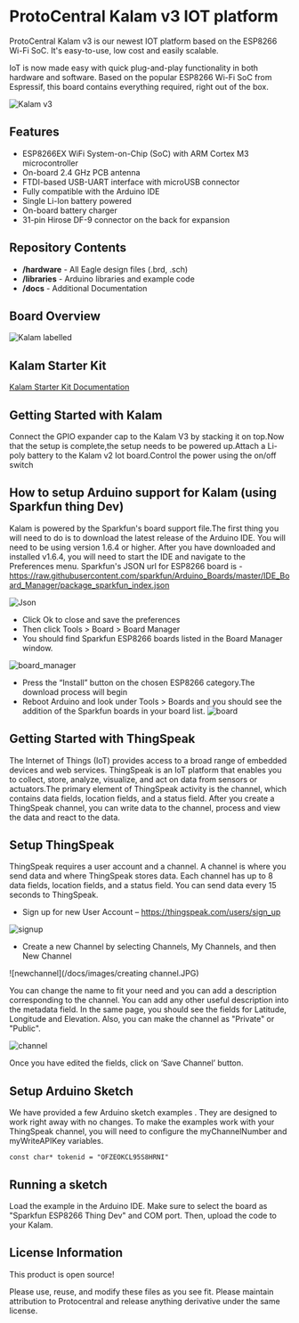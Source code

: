 # ProtoCentral Kalam v3 IOT platform

ProtoCentral Kalam v3 is our newest IOT platform based on the ESP8266 Wi-Fi SoC. It's easy-to-use, low cost and easily scalable. 

IoT is now made easy with quick plug-and-play functionality in both hardware and software. Based on the popular ESP8266 Wi-Fi SoC from Espressif, this board contains everything required, right out of the box.

![Kalam v3](docs/images/protocentral-kalam-v3.jpg)

Features
--------
* ESP8266EX WiFi System-on-Chip (SoC) with ARM Cortex M3 microcontroller
* On-board 2.4 GHz PCB antenna
* FTDI-based USB-UART interface with microUSB connector
* Fully compatible with the Arduino IDE
* Single Li-Ion battery powered
* On-board battery charger
* 31-pin Hirose DF-9 connector on the back for expansion

Repository Contents
-------------------
* **/hardware** - All Eagle design files (.brd, .sch)
* **/libraries** - Arduino libraries and example code
* **/docs** - Additional Documentation

Board Overview
--------------
![Kalam labelled](docs/images/kalam-labelled.jpg)


Kalam Starter Kit
---------
[Kalam Starter Kit Documentation](docs/starter_kit/README.md)

Getting Started with Kalam
--------------------------

Connect the GPIO expander cap to the Kalam V3 by stacking it on top.Now that the setup is complete,the setup needs to be powered up.Attach a Li-poly battery to the Kalam v2 Iot board.Control the power using the on/off switch

How to setup Arduino support for Kalam (using Sparkfun thing Dev)
---------------------------------------------------
Kalam is powered by the Sparkfun's board support file.The first thing you will need to do is to download the latest release of the Arduino IDE. You will need to be using version 1.6.4 or higher. 
After you have downloaded and installed v1.6.4, you will need to start the IDE and navigate to the Preferences menu.
Sparkfun's  JSON url for ESP8266 board is - https://raw.githubusercontent.com/sparkfun/Arduino_Boards/master/IDE_Board_Manager/package_sparkfun_index.json

![Json](docs/images/json.jpg)

* Click Ok to close and save the preferences
* Then click Tools > Board > Board Manager
* You should find Sparkfun ESP8266 boards listed in the Board Manager window.

 ![board_manager](docs/images/boardmanager.png)
 
*	Press the “Install” button on the chosen ESP8266 category.The download process will begin
* Reboot Arduino and look under Tools > Boards and you should see the addition of the Sparkfun boards in your board list.
![board](docs/images/board.png)

Getting Started with ThingSpeak
-------------------------------
The Internet of Things (IoT) provides access to a broad range of embedded devices and web services. ThingSpeak is an IoT platform that enables you to collect, store, analyze, visualize, and act on data from sensors or actuators.The primary element of ThingSpeak activity is the channel, which contains data fields, location fields, and a status field. After you create a ThingSpeak channel, you can write data to the channel, process and view the data  and react to the data.

Setup ThingSpeak
----------------
ThingSpeak requires a user account and a channel. A channel is where you send data and where ThingSpeak stores data. Each channel has up to 8 data fields, location fields, and a status field. You can send data every 15 seconds to ThingSpeak.

* Sign up for new User Account – https://thingspeak.com/users/sign_up

![signup](docs/images/signup.jpg)

* Create a new Channel by selecting Channels, My Channels, and then New Channel

![newchannel](/docs/images/creating channel.JPG)

You can change the name to fit your need and you can add a description corresponding to the channel. You can add any other useful description into the metadata field. In the same page, you should see the fields for Latitude, Longitude and Elevation. Also, you can make the channel as "Private" or "Public".

![channel](docs/images/channel.JPG)

Once you have edited the fields, click on ‘Save Channel’ button.

Setup Arduino Sketch
--------------------

We have provided a few Arduino sketch examples . They are designed to work right away with no changes.  To make the examples work with your ThingSpeak channel, you will need to configure the myChannelNumber and myWriteAPIKey variables.

  ```
const char* tokenid = "OFZEOKCL95S8HRNI"

  ```
Running a sketch
-----------------------------------
Load the example in the Arduino IDE. Make sure to select the board as "Sparkfun ESP8266 Thing Dev"  and COM port. Then, upload the code to your Kalam.

License Information
-------------------
This product is open source!

Please use, reuse, and modify these files as you see fit. Please maintain attribution to Protocentral and release anything derivative under the same license.
